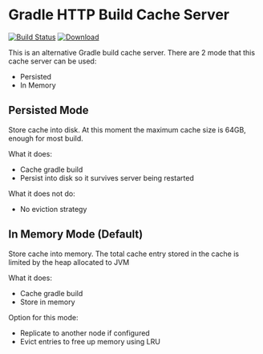 # Gradle HTTP Build Cache Server

[![Build Status](https://travis-ci.org/sinwe/http-gradle-cache-server.svg?branch=master)](https://travis-ci.org/sinwe/http-gradle-cache-server)
[![Download](https://api.bintray.com/packages/sinwe/sinwe-maven/http-gradle-cache-server/images/download.svg?version=0.0.1) ](https://bintray.com/sinwe/sinwe-maven/http-gradle-cache-server/0.0.1/link)

This is an alternative Gradle build cache server.
There are 2 mode that this cache server can be used:
* Persisted
* In Memory

## Persisted Mode
Store cache into disk. At this moment the maximum cache size is 64GB, enough for most build.

What it does:
* Cache gradle build
* Persist into disk so it survives server being restarted

What it does not do:
* No eviction strategy

## In Memory Mode (Default)
Store cache into memory. The total cache entry stored in the cache is limited by the heap allocated to JVM

What it does:
* Cache gradle build
* Store in memory

Option for this mode:
* Replicate to another node if configured
* Evict entries to free up memory using LRU

